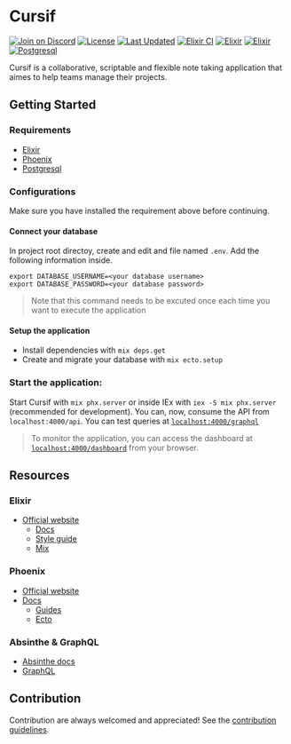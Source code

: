 # Cursif

[![Join on Discord](https://discordapp.com/api/guilds/823178343943897088/widget.png?style=shield)](https://discord.gg/code-society-823178343943897088)
[![License](https://img.shields.io/badge/License-GPL%203.0-blue.svg)](https://opensource.org/licenses/gpl-3.0)
[![Last Updated](https://img.shields.io/github/last-commit/code-society-lab/cursif.svg)](https://github.com/code-society-lab/cursif/commits/main)
[![Elixir CI](https://github.com/Code-Society-Lab/cursif/actions/workflows/elixir.yml/badge.svg)](https://github.com/Code-Society-Lab/cursif/actions/workflows/elixir.yml)
[![Elixir](https://img.shields.io/badge/Elixir-1.14.3-4e2a8e)](https://hexdocs.pm/elixir/Kernel.html)
[![Elixir](https://img.shields.io/badge/Phoenix-1.6.15-ff6f61)](https://hexdocs.pm/phoenix/overview.html)
[![Postgresql](https://img.shields.io/badge/Phoenix-1.6.15-336791)](https://hexdocs.pm/phoenix/overview.html)

Cursif is a collaborative, scriptable and flexible note taking application that
aimes to help teams manage their projects. 

## Getting Started

### Requirements

  - [Elixir](https://elixir-lang.org/install.html)
  - [Phoenix](https://hexdocs.pm/phoenix/installation.html)
  - [Postgresql](https://www.postgresql.org/download/)

### Configurations
Make sure you have installed the requirement above before continuing.

#### Connect your database
In project root directoy, create and edit and file named `.env`. Add the following
information inside.

```
export DATABASE_USERNAME=<your database username>
export DATABASE_PASSWORD=<your database password>
```

> Note that this command needs to be excuted once each time you want to execute the application

#### Setup the application
  * Install dependencies with `mix deps.get`
  * Create and migrate your database with `mix ecto.setup`

### Start the application:
Start Cursif with `mix phx.server` or inside IEx with `iex -S mix phx.server` (recommended for development). You can, now, consume the API from `localhost:4000/api`.
You can test queries at [`localhost:4000/graphql`](http://localhost:4000/graphql)

> To monitor the application, you can access the dashboard at [`localhost:4000/dashboard`](http://localhost:4000/dashboard) from your browser. 

## Resources
  
### Elixir

  * [Official website](https://elixir-lang.org)  
    * [Docs](https://hexdocs.pm/elixir)
    * [Style guide](https://github.com/christopheradams/elixir_style_guide)
    * [Mix](https://hexdocs.pm/mix/1.14/Mix.html)

### Phoenix
  
  * [Official website](https://www.phoenixframework.org/)
  * [Docs](https://hexdocs.pm/phoenix)
    * [Guides](https://hexdocs.pm/phoenix/overview.html) 
    * [Ecto](https://hexdocs.pm/ecto/)

### Absinthe & GraphQL
  
  * [Absinthe docs](https://hexdocs.pm/absinthe/overview.html)
  * [GraphQL](https://graphql.org/)

## Contribution
Contribution are always welcomed and appreciated! See the [contribution guidelines](https://github.com/Code-Society-Lab/cursif/blob/main/CONTRIBUTING.md).
